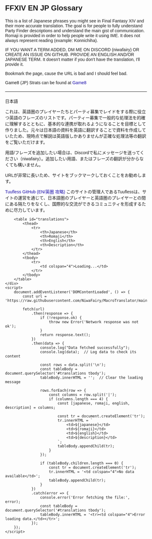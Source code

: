 <!DOCTYPE html>
<html lang="en">
<head>
    <meta charset="utf-8">
    <meta http-equiv="x-ua-compatible" content="ie=edge">
    <meta name="viewport" content="width=device-width, initial-scale=1">
    <title>FFXIV EN JP Glossary</title>
    <style>
        body {
            font-family: Arial, sans-serif;
            margin: 0;
            padding: 0;
            box-sizing: border-box;
        }
        .container {
            padding: 20px;
            max-width: 1200px;
            margin: auto;
        }
        h1 {
            font-size: 24px;
            margin-bottom: 20px;
        }
        table {
            width: 100%;
            border-collapse: collapse;
            margin-top: 20px;
            background-color: #f9f9f9;
        }
        th, td {
            border: 1px solid #ddd;
            padding: 12px;
            text-align: left;
        }
        th {
            background-color: #f2f2f2;
            font-weight: bold;
        }
        tr:nth-child(even) {
            background-color: #f2f2f2;
        }
        tr:hover {
            background-color: #e0e0e0;
        }
        a {
            color: #1a0dab;
            text-decoration: none;
        }
        a:hover {
            text-decoration: underline;
        }
        hr {
            border: 0;
            border-top: 1px solid #ddd;
            margin: 20px 0;
        }
        .footer {
            margin-top: 20px;
            font-size: 14px;
        }
    </style>
</head>
<body>
    <div class="container">
        <h1>FFXIV EN JP Glossary</h1>
        <p>This is a list of Japanese phrases you might see in Final Fantasy XIV and their more accurate translation. The goal is for people to fully understand Party Finder descriptions and understand the main gist of communication. Romaji is provided in order to help people write it using IME. It does not always represent reading (example: Konnichiha).</p>
        <p>IF YOU WANT A TERM ADDED, DM ME ON DISCORD (niwafairy) OR CREATE AN ISSUE ON GITHUB. PROVIDE AN ENGLISH AND/OR JAPANESE TERM. It doesn't matter if you don't have the translation, I'll provide it.</p>
        <p>Bookmark the page, cause the URL is bad and I should feel bad.</p>
        <p>Game8 (JP) Strats can be found at <a href="https://game8.jp/ff14" target="_blank">Game8</a></p>
        <hr>
        <p>日本語</p>
        <p>これは、英語圏のプレイヤーたちとパーティ募集でレイドをする際に役立つ英語のフレーズのリストです。パーティー募集で一般的な処理法を的確に理解するとともに、基本的な連携が取れるようになることを目標として作りました。元々は日本語の資料を英語に翻訳することで資料を作成していたため、現時点で解説は英語版しかありませんが正確な処理法等の翻訳をご覧いただけます。</p>
        <p>用語/フレーズを追加したい場合は、Discordで私にメッセージを送ってください（niwafairy）。追加したい用語、またはフレーズの翻訳が分からなくても構いません。</p>
        <p>URLが非常に長いため、サイトをブックマークしておくことをお勧めします。</p>
        <p><a href="https://tuufless.github.io/FFXIV-Elemental-Raid-Macros/" target="_blank">Tuufless GitHub (EN/英圏 攻略)</a> このサイトの管理人であるTuuflessは、サイトの運営を通じて、日本語圏のプレイヤーと英語圏のプレイヤーとの間にある隔たりをなくし、国際的な交流ができるコミュニティを形成するために尽力しています。</p>

        <table id="translations">
            <thead>
                <tr>
                    <th>Japanese</th>
                    <th>Romaji</th>
                    <th>English</th>
                    <th>Description</th>
                </tr>
            </thead>
            <tbody>
                <tr>
                    <td colspan="4">Loading...</td>
                </tr>
            </tbody>
        </table>
    </div>
    <script>
        document.addEventListener('DOMContentLoaded', () => {
            const url = 'https://raw.githubusercontent.com/NiwaFairy/MacroTranslator/main/Test2.txt';

            fetch(url)
                .then(response => {
                    if (!response.ok) {
                        throw new Error('Network response was not ok');
                    }
                    return response.text();
                })
                .then(data => {
                    console.log("Data fetched successfully");
                    console.log(data);  // Log data to check its content

                    const rows = data.split('\n');
                    const tableBody = document.querySelector('#translations tbody');
                    tableBody.innerHTML = '';  // Clear the loading message

                    rows.forEach(row => {
                        const columns = row.split('|');
                        if (columns.length === 4) {
                            const [japanese, romaji, english, description] = columns;

                            const tr = document.createElement('tr');
                            tr.innerHTML = `
                                <td>${japanese}</td>
                                <td>${romaji}</td>
                                <td>${english}</td>
                                <td>${description}</td>
                            `;
                            tableBody.appendChild(tr);
                        }
                    });

                    if (tableBody.children.length === 0) {
                        const tr = document.createElement('tr');
                        tr.innerHTML = '<td colspan="4">No data available</td>';
                        tableBody.appendChild(tr);
                    }
                })
                .catch(error => {
                    console.error('Error fetching the file:', error);
                    const tableBody = document.querySelector('#translations tbody');
                    tableBody.innerHTML = '<tr><td colspan="4">Error loading data.</td></tr>';
                });
        });
    </script>
</body>
</html>
